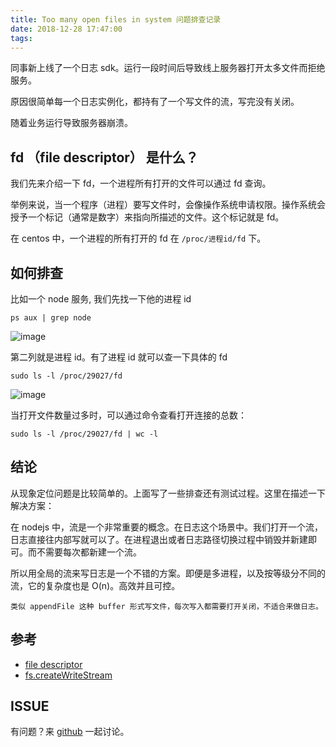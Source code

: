 ```yaml
---
title: Too many open files in system 问题排查记录
date: 2018-12-28 17:47:00
tags:
---
```


同事新上线了一个日志 sdk。运行一段时间后导致线上服务器打开太多文件而拒绝服务。

原因很简单每一个日志实例化，都持有了一个写文件的流，写完没有关闭。

随着业务运行导致服务器崩溃。

<!--more-->

## fd （file descriptor） 是什么？

我们先来介绍一下 fd，一个进程所有打开的文件可以通过 fd 查询。

举例来说，当一个程序（进程）要写文件时，会像操作系统申请权限。操作系统会授予一个标记（通常是数字）来指向所描述的文件。这个标记就是 fd。

在 centos 中，一个进程的所有打开的 fd 在 `/proc/进程id/fd` 下。

## 如何排查

比如一个 node 服务, 我们先找一下他的进程 id


```
ps aux | grep node

```

![image](https://user-images.githubusercontent.com/3912408/50510523-04fc7600-0ac5-11e9-81a1-5b7f0bfae4b3.png)

第二列就是进程 id。有了进程 id 就可以查一下具体的 fd

```
sudo ls -l /proc/29027/fd
```

![image](https://user-images.githubusercontent.com/3912408/50510359-59ebbc80-0ac4-11e9-8943-317478b2b71e.png)

当打开文件数量过多时，可以通过命令查看打开连接的总数：

```
sudo ls -l /proc/29027/fd | wc -l
```

## 结论

从现象定位问题是比较简单的。上面写了一些排查还有测试过程。这里在描述一下解决方案：

在 nodejs 中，流是一个非常重要的概念。在日志这个场景中。我们打开一个流，日志直接往内部写就可以了。在进程退出或者日志路径切换过程中销毁并新建即可。而不需要每次都新建一个流。

所以用全局的流来写日志是一个不错的方案。即便是多进程，以及按等级分不同的流，它的复杂度也是 O(n)。高效并且可控。

```
类似 appendFile 这种 buffer 形式写文件，每次写入都需要打开关闭，不适合来做日志。
```

## 参考

* [file descriptor](https://www.bottomupcs.com/file_descriptors.xhtml)
* [fs.createWriteStream](https://nodejs.org/api/fs.html#fs_fs_createwritestream_path_options)


## ISSUE
有问题？来 [github](https://github.com/flyyang/blog/issues/12) 一起讨论。